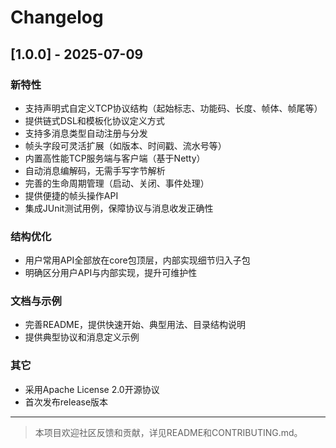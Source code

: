 # Changelog

## [1.0.0] - 2025-07-09

### 新特性
- 支持声明式自定义TCP协议结构（起始标志、功能码、长度、帧体、帧尾等）
- 提供链式DSL和模板化协议定义方式
- 支持多消息类型自动注册与分发
- 帧头字段可灵活扩展（如版本、时间戳、流水号等）
- 内置高性能TCP服务端与客户端（基于Netty）
- 自动消息编解码，无需手写字节解析
- 完善的生命周期管理（启动、关闭、事件处理）
- 提供便捷的帧头操作API
- 集成JUnit测试用例，保障协议与消息收发正确性

### 结构优化
- 用户常用API全部放在core包顶层，内部实现细节归入子包
- 明确区分用户API与内部实现，提升可维护性

### 文档与示例
- 完善README，提供快速开始、典型用法、目录结构说明
- 提供典型协议和消息定义示例

### 其它
- 采用Apache License 2.0开源协议
- 首次发布release版本

---

> 本项目欢迎社区反馈和贡献，详见README和CONTRIBUTING.md。 